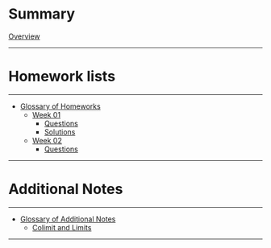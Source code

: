 # Summary
[Overview](./home.md)

---
# Homework lists
---
- [Glossary of Homeworks](./hw/gloss_hw.md)
    - [Week 01](./hw/week_01/home.md)
        - [Questions](./hw/week_01/qtns.md)
        - [Solutions]()
        <!-- - [Solutions](./hw/week_01/sltn.md) -->
    - [Week 02](./hw/week_02/home.md)
        - [Questions](./hw/week_02/qtns.md)
        <!-- - [Solutions](./hw/week_02/sltn.md) -->
    <!-- - [Week 03]()
        - [Questions]()
        - [Solutions]() -->
    <!-- - [Week 04]()
        - [Questions]()
        - [Solutions]()
    - [Week 05]()
        - [Questions]()
        - [Solutions]()
    - [Week 06]()
        - [Questions]()
        - [Solutions]()
    - [Week 07]()
        - [Questions]()
        - [Solutions]()
    - [Week 08]()
        - [Questions]()
        - [Solutions]()
    - [Week 09]()
        - [Questions]()
        - [Solutions]()
    - [Week 10]()
        - [Questions]()
        - [Solutions]()
    - [Week 11]()
        - [Questions]()
        - [Solutions]()
    - [Week 12]()
        - [Questions]()
        - [Solutions]()
    - [Week 13]()
        - [Questions]()
        - [Solutions]()
    - [Week 14]()
        - [Questions]()
        - [Solutions]()
    - [Week 15]()
        - [Questions]()
        - [Solutions]()
    - [Week 16]()
        - [Questions]()
        - [Solutions]() -->

---
# Additional Notes
---
- [Glossary of Additional Notes](./notes/files.md)
    - [Colimit and Limits]()
    <!-- - [Colimit and Limits](./notes/colim.md) -->
---
